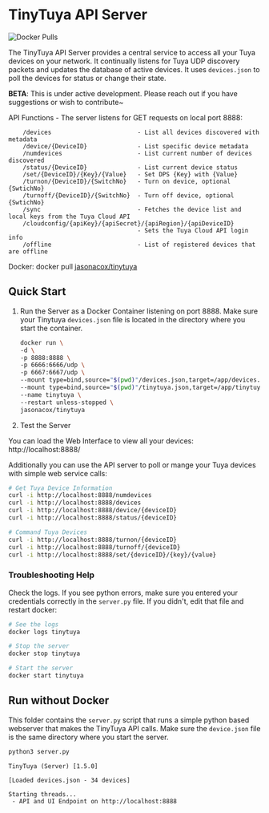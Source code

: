# TinyTuya API Server

![Docker Pulls](https://img.shields.io/docker/pulls/jasonacox/tinytuya)

The TinyTuya API Server provides a central service to access all your Tuya devices on your network.  It continually listens for Tuya UDP discovery packets and updates the database of active devices. It uses `devices.json` to poll the devices for status or change their state.

**BETA**: This is under active development. Please reach out if you have suggestions or wish to contribute~

API Functions - The server listens for GET requests on local port 8888:

```
    /devices                        - List all devices discovered with metadata   
    /device/{DeviceID}              - List specific device metadata
    /numdevices                     - List current number of devices discovered
    /status/{DeviceID}              - List current device status
    /set/{DeviceID}/{Key}/{Value}   - Set DPS {Key} with {Value} 
    /turnon/{DeviceID}/{SwitchNo}   - Turn on device, optional {SwtichNo}
    /turnoff/{DeviceID}/{SwitchNo}  - Turn off device, optional {SwtichNo}
    /sync                           - Fetches the device list and local keys from the Tuya Cloud API
    /cloudconfig/{apiKey}/{apiSecret}/{apiRegion}/{apiDeviceID}   
                                    - Sets the Tuya Cloud API login info
    /offline                        - List of registered devices that are offline
```

Docker: docker pull [jasonacox/tinytuya](https://hub.docker.com/r/jasonacox/tinytuya)

## Quick Start

1. Run the Server as a Docker Container listening on port 8888. Make sure your Tinytuya `devices.json` file is located in the directory where you start the container.

    ```bash
    docker run \
    -d \
    -p 8888:8888 \
    -p 6666:6666/udp \
    -p 6667:6667/udp \
    --mount type=bind,source="$(pwd)"/devices.json,target=/app/devices.json \
    --mount type=bind,source="$(pwd)"/tinytuya.json,target=/app/tinytuya.json \
    --name tinytuya \
    --restart unless-stopped \
    jasonacox/tinytuya
    ```

2. Test the Server

You can load the Web Interface to view all your devices: http://localhost:8888/

Additionally you can use the API server to poll or mange your Tuya devices with simple web service calls:

```bash
# Get Tuya Device Information
curl -i http://localhost:8888/numdevices
curl -i http://localhost:8888/devices
curl -i http://localhost:8888/device/{deviceID}
curl -i http://localhost:8888/status/{deviceID}

# Command Tuya Devices
curl -i http://localhost:8888/turnon/{deviceID}
curl -i http://localhost:8888/turnoff/{deviceID}
curl -i http://localhost:8888/set/{deviceID}/{key}/{value}
```

### Troubleshooting Help

Check the logs. If you see python errors, make sure you entered your credentials correctly in the `server.py` file.  If you didn't, edit that file and restart docker:

```bash
# See the logs
docker logs tinytuya

# Stop the server
docker stop tinytuya

# Start the server
docker start tinytuya
```

## Run without Docker

This folder contains the `server.py` script that runs a simple python based webserver that makes the TinyTuya API calls.  Make sure the `device.json` file is the same directory where you start the server.

```bash
python3 server.py
```

```
TinyTuya (Server) [1.5.0]

[Loaded devices.json - 34 devices]

Starting threads...
 - API and UI Endpoint on http://localhost:8888
```